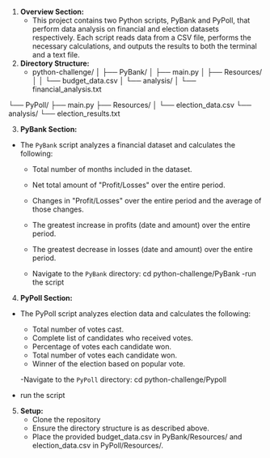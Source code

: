 1. **Overview Section:**
   - This project contains two Python scripts, PyBank and PyPoll, that perform data analysis on financial and election datasets respectively. Each script reads data from a CSV file, performs the necessary calculations, and outputs the results to both the terminal and a text file.
2. **Directory Structure:**
   - python-challenge/
│
├── PyBank/
│ ├── main.py
│ ├── Resources/
│ │ └── budget_data.csv
│ └── analysis/
│ └── financial_analysis.txt

└── PyPoll/
├── main.py
├── Resources/
│ └── election_data.csv
└── analysis/
└── election_results.txt

3. **PyBank Section:**
- The `PyBank` script analyzes a financial dataset and calculates the following:
  - Total number of months included in the dataset.
  - Net total amount of "Profit/Losses" over the entire period.
  - Changes in "Profit/Losses" over the entire period and the average of those changes.
  - The greatest increase in profits (date and amount) over the entire period.
  - The greatest decrease in losses (date and amount) over the entire period.

  - Navigate to the `PyBank` directory:
   cd python-challenge/PyBank
-run the script

4. **PyPoll Section:**
- The PyPoll script analyzes election data and calculates the following:
  - Total number of votes cast.
  - Complete list of candidates who received votes.
  - Percentage of votes each candidate won.
  - Total number of votes each candidate won.
  - Winner of the election based on popular vote.
  
  -Navigate to the `PyPoll` directory:
  cd python-challenge/Pypoll
- run the script

5. **Setup:**
   - Clone the repository
   - Ensure the directory structure is as described above.
   - Place the provided budget_data.csv in PyBank/Resources/ and election_data.csv in PyPoll/Resources/.

